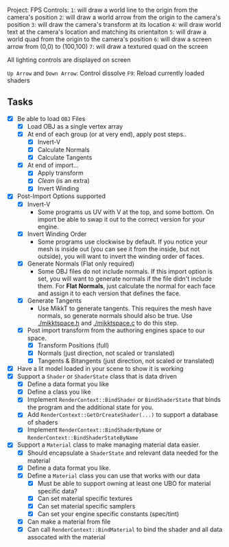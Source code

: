 Project: FPS
Controls:
`1`: will draw a world line to the origin from the camera's position
`2`: will draw a world arrow from the origin to the camera's position
`3`: will draw the camera's transform at its location
`4`: will draw world text at the camera's location and matching its orientaiton
`5`: will draw a world quad from the origin to the camera's position
`6`: will draw a screen arrow from (0,0) to (100,100)
`7`: will draw a textured quad on the screen

All lighting controls are displayed on screen

`Up Arrow` and `Down Arrow`: Control dissolve
`F9`: Reload currently loaded shaders

## Tasks
- [x] Be able to load `OBJ` Files
    - [x] Load OBJ as a single vertex array
    - [x] At end of each group (or at very end), apply post steps..
        - [x] Invert-V
        - [x] Calculate Normals
        - [x] Calculate Tangents
    - [x] At end of import...
        - [x] Apply transform
        - [x] *Clean* (is an extra) 
        - [x] Invert Winding
- [x] Post-Import Options supported
    - [x] Invert-V
        - Some programs us UV with V at the top, and some bottom.  On import
          be able to swap it out to the correct version for your engine.
    - [x] Invert Winding Order
        - Some programs use clockwise by default.  If you notice your mesh is 
          inside out (you can see it from the inside, but not outside), you will
          want to invert the winding order of faces.
    - [x] Generate Normals (Flat only required)
        - Some OBJ files do not include normals.  If this import option is set, 
          you will want to generate normals if the file didn't include them.
          For **Flat Normals**, just calculate the normal for each face and assign it to
          each version that defines the face. 
    - [x] Generate Tangents
        - Use MikkT to generate tangents.  This requires the mesh have normals, so generate
          normals should also be true. 
          Use [./mikktspace.h](./mikktspace.h) and [./mikktspace.c](./mikktspace.c) to
          do this step.  
    - [x] Post import transform from the authoring engines space to our space.
        - [x] Transform Positions (full)
        - [x] Normals (just direction, not scaled or translated)
        - [x] Tangents & Bitangents (just direction, not scaled or translated)
- [x] Have a lit model loaded in your scene to show it is working
- [x] Support a `Shader` or `ShaderState` class that is data driven
    - [x] Define a data format you like
    - [x] Define a class you like
    - [x] Implement `RenderContext::BindShader` or `BindShaderState` that
          binds the program and the additional state for you.
    - [x] Add `RenderContext::GetOrCreateShader(...)` to support a database of shaders
    - [x] Implement `RenderContext::BindShaderByName` or `RenderContext::BindShaderStateByName`
- [x] Support a `Material` class to make managing material data easier.
    - [x] Should encapsulate a `ShaderState` and relevant data needed for the material
    - [x] Define a data format you like.
    - [x] Define a `Material` class you can use that works with our data
        - [x] Must be able to support owning at least one UBO for material specific data?
        - [x] Can set material specific textures
        - [x] Can set material specific samplers
        - [x] Can set your engine specific constants (spec/tint)
    - [x] Can make a material from file
    - [x] Can call `RenderContext::BindMaterial` to bind the shader and all data assocated with the material